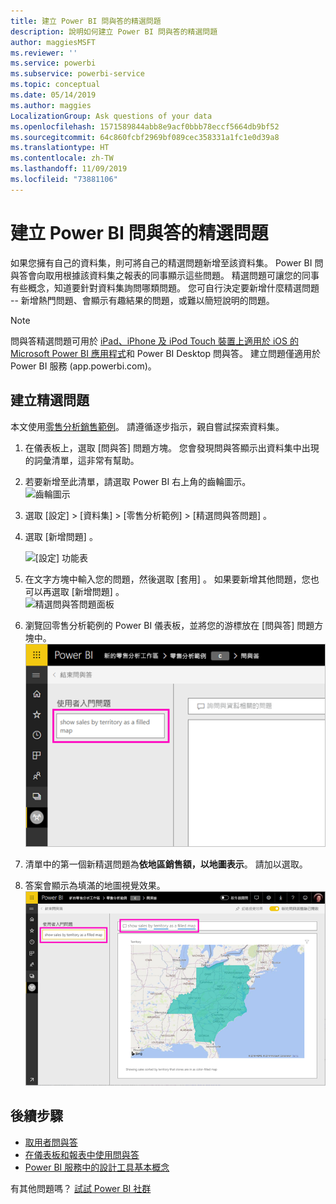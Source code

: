 ```yaml
---
title: 建立 Power BI 問與答的精選問題
description: 說明如何建立 Power BI 問與答的精選問題
author: maggiesMSFT
ms.reviewer: ''
ms.service: powerbi
ms.subservice: powerbi-service
ms.topic: conceptual
ms.date: 05/14/2019
ms.author: maggies
LocalizationGroup: Ask questions of your data
ms.openlocfilehash: 1571589844abb8e9acf0bbb78eccf5664db9bf52
ms.sourcegitcommit: 64c860fcbf2969bf089cec358331a1fc1e0d39a8
ms.translationtype: HT
ms.contentlocale: zh-TW
ms.lasthandoff: 11/09/2019
ms.locfileid: "73881106"
---
```

# <a name="create-featured-questions-for-power-bi-qa"></a>建立 Power BI 問與答的精選問題
如果您擁有自己的資料集，則可將自己的精選問題新增至該資料集。 Power BI 問與答會向取用根據該資料集之報表的同事顯示這些問題。  精選問題可讓您的同事有些概念，知道要針對資料集詢問哪類問題。 您可自行決定要新增什麼精選問題 -- 新增熱門問題、會顯示有趣結果的問題，或難以簡短說明的問題。


> [!NOTE]
> 問與答精選問題可用於 [iPad、iPhone 及 iPod Touch 裝置上適用於 iOS 的 Microsoft Power BI 應用程式](consumer/mobile/mobile-apps-ios-qna.md)和 Power BI Desktop 問與答。 建立問題僅適用於 Power BI 服務 (app.powerbi.com)。
> 

## <a name="create-a-featured-question"></a>建立精選問題

本文使用[零售分析銷售範例](sample-datasets.md)。 請遵循逐步指示，親自嘗試探索資料集。

1. 在儀表板上，選取 [問與答] 問題方塊。   您會發現問與答顯示出資料集中出現的詞彙清單，這非常有幫助。
2. 若要新增至此清單，請選取 Power BI 右上角的齒輪圖示。  
   ![齒輪圖示](media/service-q-and-a-create-featured-questions/pbi_gearicon2.jpg)
3. 選取 [設定]  &gt; [資料集]  &gt; [零售分析範例]  &gt; [精選問與答問題]  。  
4. 選取 [新增問題]  。
   
   ![[設定] 功能表](media/service-q-and-a-create-featured-questions/power-bi-settings.png)
5. 在文字方塊中輸入您的問題，然後選取 [套用]  。   如果要新增其他問題，您也可以再選取 [新增問題]  。  
   ![精選問與答問題面板](media/service-q-and-a-create-featured-questions/power-bi-type-featured-question.png)
6. 瀏覽回零售分析範例的 Power BI 儀表板，並將您的游標放在 [問與答] 問題方塊中。   
   ![問與答問題方塊與精選問題](media/service-q-and-a-create-featured-questions/power-bi-qna-featured-question-to-start.png)
7. 清單中的第一個新精選問題為**依地區銷售額，以地圖表示**。 請加以選取。  
8. 答案會顯示為填滿的地圖視覺效果。  
   ![問與答精選問題回答：地圖視覺效果](media/service-q-and-a-create-featured-questions/power-bi-qna-featured-question.png)

## <a name="next-steps"></a>後續步驟

- [取用者問與答](consumer/end-user-q-and-a.md)  
- [在儀表板和報表中使用問與答](power-bi-tutorial-q-and-a.md)  
- [Power BI 服務中的設計工具基本概念](service-basic-concepts.md)  

有其他問題嗎？ [試試 Power BI 社群](https://community.powerbi.com/)

